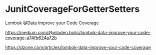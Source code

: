 # JunitCoverageForGetterSetters

Lombok @Data Improve your Code Coverage

https://medium.com/@mladen.bolic/lombok-data-improve-your-code-coverage-a74fb624a72b

https://dzone.com/articles/lombok-data-improve-your-code-coverage
